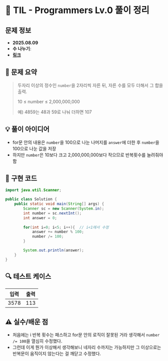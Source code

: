 # 📌 TIL - Programmers Lv.0 풀이 정리

## 문제 정보
- **2025.08.09**
- **수 나누기**: 
- **[링크](https://school.programmers.co.kr/learn/courses/30/lessons/340205)** 

## 📝 문제 요약
> 두자리 이상의 정수인 `number`을 2자리씩 자른 뒤, 자른 수를 모두 더해서 그 합을 출력.
> 
> 10 ≤ number ≤ 2,000,000,000
> 
> 예) 4859는 48과 59로 나눠 더하면 107

## 💡 풀이 아이디어
- for문 안의 내용은 `number`을 100으로 나눈 나머지를 `answer`에 더한 후 `number`을 100으로 나눈 값을 저장
- 하지만 `number`은 10보다 크고 2,000,000,000보다 작으므로 반복횟수를 늘려줘야 함

## 🧩 구현 코드
```java
import java.util.Scanner;

public class Solution {
    public static void main(String[] args) {
        Scanner sc = new Scanner(System.in);
        int number = sc.nextInt();
        int answer = 0;
        
        for(int i=0; i<5; i++){  // i<1에서 수정
            answer += number % 100;
            number /= 100;
        }

        System.out.println(answer);
    }
}
```

## 🔍 테스트 케이스
| 입력 | 출력 |
|------|-----|
| 3578 | 113 |

## ⚠️ 실수/배운 점
- 처음에는 i 반복 횟수는 패스하고 for문 안의 로직이 잘못된 거라 생각해서 `number /= 100`을 열심히 수정했다.
- 그런데 이게 뭔가 이상해서 생각해보니 네자리 수까지는 가능하지만 그 이상으로는 반복문이 움직이지 않는다는 걸 깨닫고 수정했다.